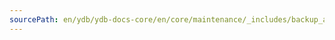 ```yaml
---
sourcePath: en/ydb/ydb-docs-core/en/core/maintenance/_includes/backup_and_recovery/cli_overlay.md
---
```

